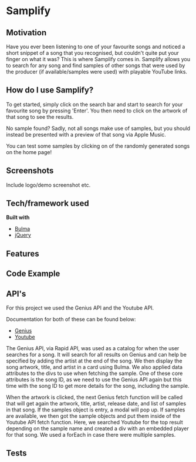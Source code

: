 # Samplify

## Motivation

Have you ever been listening to one of your favourite songs and noticed a short snippet of a song that you recognised, but couldn't quite put your finger on what it was? This is where Samplify comes in. Samplify allows you to search for any song and find samples of other songs that were used by the producer (if available/samples were used) with playable YouTube links.

## How do I use Samplify?

To get started, simply click on the search bar and start to search for your favourite song by pressing 'Enter'. You then need to click on the artwork of that song to see the results.

No sample found? Sadly, not all songs make use of samples, but you should instead be presented with a preview of that song via Apple Music.

You can test some samples by clicking on of the randomly generated songs on the home page!

## Screenshots

Include logo/demo screenshot etc.

## Tech/framework used

<b>Built with</b>

- [Bulma](https://bulma.io/)
- [jQuery](https://jquery.com/)

## Features

## Code Example

## API's

For this project we used the Genius API and the Youtube API.

Documentation for both of these can be found below:

- [Genius](https://docs.genius.com/)
- [Youtube](https://developers.google.com/youtube/v3)

The Genius API, via Rapid API, was used as a catalog for when the user searches for a song. It will search for all results on Genius and can help be specified by adding the artist at the end of the song. We then display the song artwork, title, and artist in a card using Bulma. We also applied data attributes to the divs to use when fetching the sample. One of these core attributes is the song ID, as we need to use the Genius API again but this time with the song ID to get more details for the song, including the sample.

When the artwork is clicked, the next Genius fetch function will be called that will get again the artwork, title, artist, release date, and list of samples in that song. If the samples object is entry, a modal will pop up. If samples are available, we then got the sample objects and put them inside of the Youtube API fetch function. Here, we searched Youtube for the top result depending on the sample name and created a div with an embedded player for that song. We used a forEach in case there were multiple samples.

## Tests
